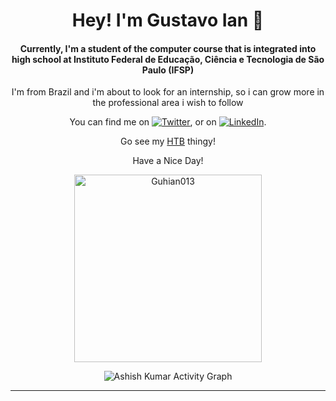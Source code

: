 <h1 align="center">Hey! I'm Gustavo Ian 👋</h1>

<div align="center">
  
<h4>Currently, I'm a student of the computer course that is integrated into high school at Instituto Federal de Educação, Ciência e Tecnologia de São Paulo (IFSP)</h4>

I'm from Brazil and i'm about to look for an internship, so i can grow more in the professional area i wish to follow 

</div>

<!-- Actual text -->

<div align="center">
  
You can find me on [![Twitter][1.2]][1], or on [![LinkedIn][2.2]][2].

Go see my [HTB](https://app.hackthebox.com/profile/1115986) thingy!

Have a Nice Day!

</div>

<!-- Icons -->

[1.2]: https://img.icons8.com/color/23/000000/twitter--v1.png (twitter icon)
[2.2]: https://img.icons8.com/color/23/000000/linkedin-circled--v1.png (LinkedIn icon)

<!-- Links to my social media accounts -->

[1]: https://twitter.com/Gu_hhh02
[2]: www.linkedin.com/in/gnascimento-ian

<div align="center"><img height="300em" src="https://github-readme-stats.vercel.app/api?username=Guhian013&hide_border=true&count_private=true&show_icons=true&theme=radical" alt="Guhian013" align="center"/></p>

<p align="center"<a href="#"><img alt="Ashish Kumar Activity Graph" src="https://activity-graph.herokuapp.com/graph?username=Guhian013&bg_color=0D1117&color=e05397&line=e05397&point=FFFFFF&hide_border=true&" /></a></p>

****
